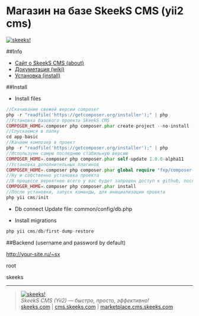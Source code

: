 Магазин на базе SkeekS CMS (yii2 cms)
================

[![skeeks!](http://cms.skeeks.com/uploads/all/02/bb/d1/02bbd1ed904fc44bdee66e33b661cf2c/sx-filter__skeeks-cms-components-imaging-filters-Thumbnail/15f3c42a5e338e459b5bfe72f1874494/sx-file.png?w=409&h=258)](http://cms.skeeks.com)  

##Info

* [Сайт о SkeekS CMS (about)](http://cms.skeeks.com)
* [Докуметация (wiki)](http://dev.cms.skeeks.com/docs)
* [Установка (install)](http://dev.cms.skeeks.com/docs/dev/ustanovka-nastroyka-konfigurirov/ustanovka-s-ispolzovaniem-composer)

##Install

* Install files
```php
//Скачивание свежей версии composer
php -r "readfile('https://getcomposer.org/installer');" | php
//Установка базового проекта SkeekS CMS
COMPOSER_HOME=.composer php composer.phar create-project --no-install --prefer-dist skeeks/app-shop app-basic
//Спускаемся в папку
cd app-basic
//Качаем композер в проект
php -r "readfile('https://getcomposer.org/installer');" | php
//Используем самую последнюю стабильную версию
COMPOSER_HOME=.composer php composer.phar self-update 1.0.0-alpha11
//Установка дополнительных плагинов
COMPOSER_HOME=.composer php composer.phar global require "fxp/composer-asset-plugin:1.1.1" --profile
//Ну и собственно установка проекта
//В процессе вероятнее всего у вас будет запрошен доступ к github, поскольку большинство пакетов лежат именно на его серверах
COMPOSER_HOME=.composer php composer.phar install
//После установки, запуск команды, для инициализации проекта
php yii cms/init
```

* Db connect
Update file: common/config/db.php

* Install migrations
```php
php yii cms/db/first-dump-restore
```

##Backend (username and password by default)

http://your-site.ru/~sx

root

skeeks

____
> [![skeeks!](https://gravatar.com/userimage/74431132/13d04d83218593564422770b616e5622.jpg)](http://skeeks.com)  
<i>SkeekS CMS (Yii2) — быстро, просто, эффективно!</i>  
[skeeks.com](http://skeeks.com) | [cms.skeeks.com](http://cms.skeeks.com) | [marketplace.cms.skeeks.com](http://marketplace.cms.skeeks.com)

